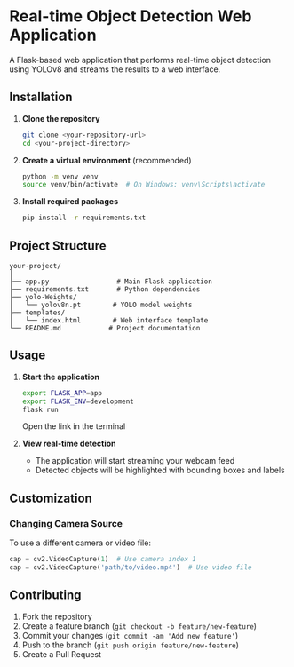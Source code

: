# Real-time Object Detection Web Application

A Flask-based web application that performs real-time object detection using YOLOv8 and streams the results to a web interface.

## Installation

1. **Clone the repository**
   ```bash
   git clone <your-repository-url>
   cd <your-project-directory>
   ```

2. **Create a virtual environment** (recommended)
   ```bash
   python -m venv venv
   source venv/bin/activate  # On Windows: venv\Scripts\activate
   ```

3. **Install required packages**
   ```bash
   pip install -r requirements.txt
   ```


## Project Structure

```
your-project/
│
├── app.py                 # Main Flask application
├── requirements.txt       # Python dependencies
├── yolo-Weights/
│   └── yolov8n.pt        # YOLO model weights
├── templates/
│   └── index.html        # Web interface template
└── README.md            # Project documentation
```

## Usage

1. **Start the application**
   ```bash
   export FLASK_APP=app
   export FLASK_ENV=development
   flask run
   ```
   Open the link in the terminal

2. **View real-time detection**
   - The application will start streaming your webcam feed
   - Detected objects will be highlighted with bounding boxes and labels


## Customization

### Changing Camera Source
To use a different camera or video file:
```python
cap = cv2.VideoCapture(1)  # Use camera index 1
cap = cv2.VideoCapture('path/to/video.mp4')  # Use video file
```


## Contributing

1. Fork the repository
2. Create a feature branch (`git checkout -b feature/new-feature`)
3. Commit your changes (`git commit -am 'Add new feature'`)
4. Push to the branch (`git push origin feature/new-feature`)
5. Create a Pull Request


